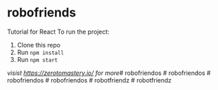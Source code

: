 # robofriends
Tutorial for React
To run the project:

1. Clone this repo
2. Run `npm install`
3. Run `npm start`

*visist https://zerotomastery.io/ for more*#   r o b o f r i e n d o s  
 #   r o b o f r i e n d o s  
 #   r o b o f r i e n d o s  
 #   r o b o f r i e n d o s  
 #   r o b o t f r i e n d z  
 #   r o b o t f r i e n d z  
 